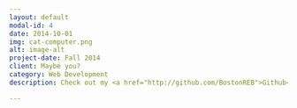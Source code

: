 ```yaml
---
layout: default
modal-id: 4
date: 2014-10-01
img: cat-computer.png
alt: image-alt
project-date: Fall 2014
client: Maybe you?
category: Web Development
description: Check out my <a href="http://github.com/BostonREB">Github</a> profile and see what I'm up to these days.

---
```

